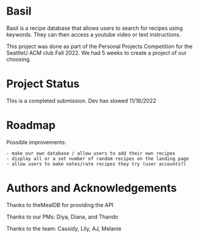 # Basil
Basil is a recipe database that allows users to search for recipes 
using keywords. They can then access a youtube video or text instructions.

This project was done as part of the Personal Projects Competition for the SeattleU ACM club Fall 2022. We had 5 weeks to create a project of our choosing.

# Project Status
This is a completed submission. Dev has slowed 11/18/2022

# Roadmap
Possible improvements: 

    - make our own database / allow users to add their own recipes
    - display all or a set number of random recipes on the landing page
    - allow users to make notes/rate recipes they try (user accounts?)


# Authors and Acknowledgements

Thanks to theMealDB for providing the API

Thanks to our PMs: Diya, Diana, and Thando

Thanks to the team: Cassidy, Lily, AJ, Melanie









